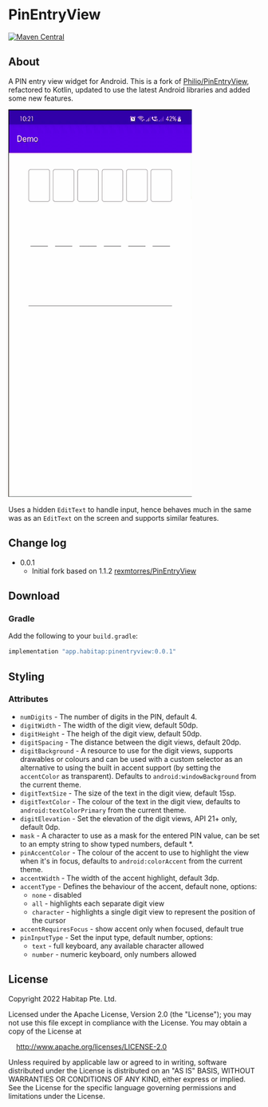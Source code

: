PinEntryView
============

[![Maven Central](https://img.shields.io/maven-central/v/app.habitap/pinentryview.svg?label=Maven%20Central)](https://search.maven.org/search?q=g:%22app.habitap%22%20AND%20a:%22pinentryview%22)

## About

A PIN entry view widget for Android.  This is a fork of
[Philio/PinEntryView](https://github.com/Philio/PinEntryView), refactored to Kotlin, updated to use
the latest Android libraries and added some new features.

<img src="docs/demo.gif" width="368" height="776" />

Uses a hidden `EditText` to handle input, hence behaves much in the same was as an `EditText` on the
screen and supports similar features.

## Change log

* 0.0.1
  - Initial fork based on 1.1.2 [rexmtorres/PinEntryView](https://github.com/rexmtorres/PinEntryView)

## Download

### Gradle

Add the following to your `build.gradle`:
```groovy
implementation "app.habitap:pinentryview:0.0.1"
```

## Styling

### Attributes

* `numDigits` - The number of digits in the PIN, default 4.
* `digitWidth` - The width of the digit view, default 50dp.
* `digitHeight` - The heigh of the digit view, default 50dp.
* `digitSpacing` - The distance between the digit views, default 20dp.
* `digitBackground` - A resource to use for the digit views, supports drawables or colours and can
  be used with a custom selector as an alternative to using the built in accent support (by setting
  the `accentColor` as transparent). Defaults to `android:windowBackground` from the current theme.
* `digitTextSize` - The size of the text in the digit view, default 15sp.
* `digitTextColor` - The colour of the text in the digit view, defaults to `android:textColorPrimary`
  from the current theme.
* `digitElevation` - Set the elevation of the digit views, API 21+ only, default 0dp.
* `mask` - A character to use as a mask for the entered PIN value, can be set to an empty string to
  show typed numbers, default *.
* `pinAccentColor` - The colour of the accent to use to highlight the view when it's in focus, defaults
  to `android:colorAccent` from the current theme.
* `accentWidth` - The width of the accent highlight, default 3dp.
* `accentType` - Defines the behaviour of the accent, default none, options:
  * `none` - disabled
  * `all` - highlights each separate digit view
  * `character` - highlights a single digit view to represent the position of the cursor
* `accentRequiresFocus` - show accent only when focused, default true
* `pinInputType` - Set the input type, default number, options:
  * `text` - full keyboard, any available character allowed
  * `number` - numeric keyboard, only numbers allowed

## License

Copyright 2022 Habitap Pte. Ltd.

Licensed under the Apache License, Version 2.0 (the "License");
you may not use this file except in compliance with the License.
You may obtain a copy of the License at

&nbsp;&nbsp;&nbsp;&nbsp;http://www.apache.org/licenses/LICENSE-2.0

Unless required by applicable law or agreed to in writing, software
distributed under the License is distributed on an "AS IS" BASIS,
WITHOUT WARRANTIES OR CONDITIONS OF ANY KIND, either express or implied.
See the License for the specific language governing permissions and
limitations under the License.
